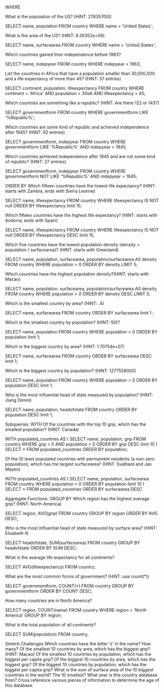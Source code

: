 WHERE

What is the population of the US? (HINT: 278357000

  SELECT name, population
  FROM country
  WHERE name = 'United States';

What is the area of the US? (HINT: 9.36352e+06)

  SELECT name, surfacearea
  FROM country
  WHERE name = 'United States';

Which countries gained their independence before 1963?

  SELECT name, indepyear
  FROM country
  WHERE indepyear < 1963;

List the countries in Africa that have a population smaller than 30,000,000 and a life expectancy of more than 45? (HINT: 37 entries)

  SELECT continent, population, lifeexpectancy
  FROM country
  WHERE continent = 'Africa'
  AND population < 30e6
  AND lifeexpectancy > 45;

Which countries are something like a republic? (HINT: Are there 122 or 143?)

SELECT governmentform
FROM country
WHERE governmentform LIKE '%Republic%';


Which countries are some kind of republic and achieved independence after 1945? (HINT: 92 entries)

  SELECT governmentform, indepyear
  FROM country
  WHERE governmentform LIKE '%Republic%'
  AND indepyear > 1945;

Which countries achieved independence after 1945 and are not some kind of republic? (HINT: 27 entries)

  SELECT governmentform, indepyear
  FROM country
  WHERE governmentform  NOT LIKE '%Republic%'
  AND indepyear > 1945;


ORDER BY
Which fifteen countries have the lowest life expectancy? (HINT: starts with Zambia, ends with Sierra Leonne)

SELECT name, lifeexpectancy
FROM country
WHERE lifeexpectancy IS NOT null
ORDER BY lifeexpectancy
limit 15;

Which fifteen countries have the highest life expectancy? (HINT: starts with Andorra, ends with Spain)

SELECT name, lifeexpectancy
FROM country
WHERE lifeexpectancy IS NOT null
ORDER BY lifeexpectancy DESC
limit 15;


Which five countries have the lowest population density (density = population / surfacearea)? (HINT: starts with Greenland)

SELECT name, population, surfacearea,
population/surfacearea AS density
FROM country
WHERE population > 0
ORDER BY density
LIMIT 5;

Which countries have the highest population density?(HINT: starts with Macao)

SELECT name, population, surfacearea,
population/surfacearea AS density
FROM country
WHERE population > 0
ORDER BY density DESC
LIMIT 5;


Which is the smallest country by area? (HINT: .4)

SELECT name, surfacearea
FROM country
ORDER BY surfacearea
limit 1
;


Which is the smallest country by population? (HINT: 50)?

SELECT name, population
FROM country
WHERE population > 0
ORDER BY population
limit 1;


Which is the biggest country by area? (HINT: 1.70754e+07)

SELECT name, surfacearea
FROM country
ORDER BY surfacearea DESC
limit 1;


Which is the biggest country by population? (HINT: 1277558000)

SELECT name, population
FROM country
WHERE population > 0
ORDER BY population DESC
limit 1;


Who is the most influential head of state measured by population? (HINT: Jiang Zemin)

SELECT name, population, headofstate
FROM country
ORDER BY population DESC
limit 1;


Subqueries: WITH
Of the countries with the top 10 gnp, which has the smallest population? (HINT: Canada)

WITH populated_countries AS (
	SELECT name, population, gnp
	FROM country
	WHERE gnp > 0
	AND population > 0
	ORDER BY gnp DESC
	limit 10
)
SELECT *
FROM populated_countries
ORDER BY population;


Of the 10 least populated countries with permament residents (a non-zero population), which has the largest surfacearea? (HINT: Svalbard and Jan Mayen)

WITH populated_countries AS (
	SELECT name, population, surfacearea
	FROM country
	WHERE population > 0
	ORDER BY population
	limit 10
)
SELECT *
FROM populated_countries
ORDER BY surfacearea DESC


Aggregate Functions: GROUP BY
Which region has the highest average gnp? (HINT: North America)

SELECT region, AVG(gnp)
FROM country
GROUP BY region
ORDER BY AVG DESC;

Who is the most influential head of state measured by surface area? (HINT: Elisabeth II)

SELECT headofstate, SUM(surfacearea)
FROM country
GROUP BY headofstate
ORDER BY SUM DESC;

What is the average life expectancy for all continents?

SELECT AVG(lifeexpectancy)
FROM country;
<!-- 66.48603611164265 -->

What are the most common forms of government? (HINT: use count(*))

SELECT governmentform, COUNT(*)
FROM country
GROUP BY governmentform
ORDER BY COUNT DESC;
<!-- Republic -->

How many countries are in North America?

SELECT region, COUNT(name)
FROM country
WHERE region = 'North America'
GROUP BY region;
<!-- 5 -->

What is the total population of all continents?

<!-- double check on this one -->
SELECT SUM(population)
FROM country;
<!-- 6078749450 -->

Stretch Challenges
Which countries have the letter ‘z’ in the name? How many?
Of the smallest 10 countries by area, which has the biggest gnp? (HINT: Macao)
Of the smallest 10 countries by population, which has the biggest per capita gnp?
Of the biggest 10 countries by area, which has the biggest gnp?
Of the biggest 10 countries by population, which has the biggest per capita gnp?
What is the sum of surface area of the 10 biggest countries in the world? The 10 smallest?
What year is this country database from? Cross reference various pieces of information to determine the age of this database.
